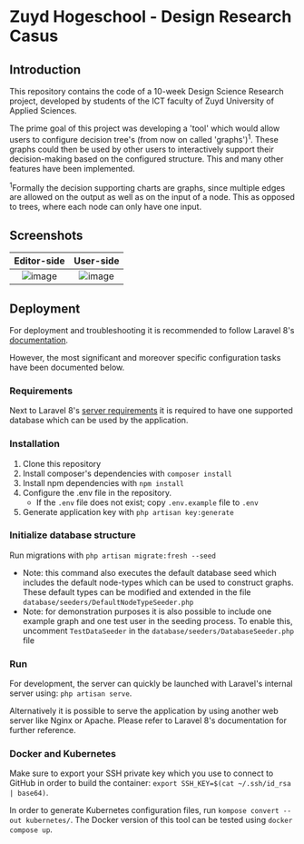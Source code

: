 # Zuyd Hogeschool - Design Research Casus


## Introduction

This repository contains the code of a 10-week Design Science Research project, developed by students of the ICT faculty of Zuyd University of Applied Sciences.

The prime goal of this project was developing a 'tool' which would allow users to configure decision tree's (from now on called 'graphs')<sup>1</sup>.
These graphs could then be used by other users to interactively support their decision-making based on the configured structure.
This and many other features have been implemented.

<sup>1</sup>Formally the decision supporting charts are graphs, since multiple edges are allowed on the output as well as on the input of a node. This as opposed to trees, where each node can only have one input.

## Screenshots

Editor-side             |  User-side
:-------------------------:|:-------------------------:
![image](https://user-images.githubusercontent.com/50321538/114946172-f6c7f480-9e4a-11eb-8971-10f172c94cf5.png) | ![image](https://user-images.githubusercontent.com/50321538/114946473-84a3df80-9e4b-11eb-95cd-9c6f5c2378e8.png)
<!--![image](https://user-images.githubusercontent.com/50321538/114946283-2c6cdd80-9e4b-11eb-82a5-1fa4f9344c78.png)-->

## Deployment
For deployment and troubleshooting it is recommended to follow Laravel 8's [documentation](https://laravel.com/docs/8.x/deployment).

However, the most significant and moreover specific configuration tasks have been documented below.

### Requirements

Next to Laravel 8's [server requirements](https://laravel.com/docs/8.x/deployment#server-requirements) it is required to have one supported database which can be used by the application.

### Installation

1. Clone this repository
2. Install composer's dependencies with `composer install`
3. Install npm dependencies with `npm install`
4. Configure the .env file in the repository.
    - If the `.env` file does not exist; copy `.env.example` file to `.env`
5. Generate application key with `php artisan key:generate`

### Initialize database structure

Run migrations with `php artisan migrate:fresh --seed`
- Note: this command also executes the default database seed which includes the default node-types which can be used to construct graphs. These default types can be modified and extended in the file `database/seeders/DefaultNodeTypeSeeder.php`
- Note: for demonstration purposes it is also possible to include one example graph and one test user in the seeding process. To enable this, uncomment `TestDataSeeder` in the `database/seeders/DatabaseSeeder.php` file

### Run

For development, the server can quickly be launched with Laravel's internal server using: `php artisan serve`.

Alternatively it is possible to serve the application by using another web server like Nginx or Apache. Please refer to Laravel 8's documentation for further reference.

### Docker and Kubernetes

Make sure to export your SSH private key which you use to connect to GitHub in order to build the container: `export SSH_KEY=$(cat ~/.ssh/id_rsa | base64)`.

In order to generate Kubernetes configuration files, run `kompose convert --out kubernetes/`. The Docker version of this tool can be tested using `docker compose up`.